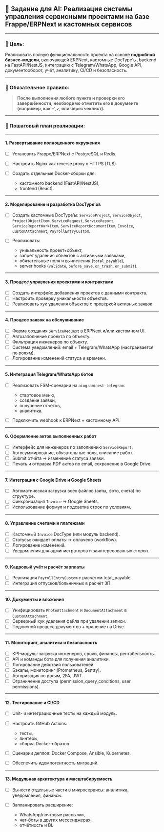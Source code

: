 
## 🧠 Задание для AI: Реализация системы управления сервисными проектами на базе Frappe/ERPNext и кастомных сервисов

---

### 🎯 Цель:

Реализовать полную функциональность проекта на основе **подробной бизнес‑модели**, включающей ERPNext, кастомные DocType'ы, backend на FastAPI/NestJS, интеграцию с Telegram/WhatsApp, Google API, документооборот, учёт, аналитику, CI/CD и безопасность.

---

### 📝 Обязательное правило:

> **После выполнения любого пункта и проверки его завершённости, необходимо отметить его в документе (например, как `✅`, `✔`, или через чеклист).**

---

### 📐 Пошаговый план реализации:

---

#### 1. **Развертывание полноценного окружения**

* [ ] Установить Frappe/ERPNext с PostgreSQL и Redis.
* [ ] Настроить Nginx как reverse proxy с HTTPS (TLS).
* [ ] Создать отдельные Docker-сборки для:

  * кастомного backend (FastAPI/NestJS),
  * frontend (React).

---

#### 2. **Моделирование и разработка DocType’ов**

* [ ] Создать кастомные DocType’ы:
  `ServiceProject`, `ServiceObject`, `ProjectObjectItem`, `ServiceRequest`, `ServiceReport`, `ServiceReportWorkItem`, `ServiceReportDocumentItem`, `Invoice`, `CustomAttachment`, `PayrollEntryCustom`.
* [ ] Реализовать:

  * уникальность проект+объект,
  * запрет удаления объектов с активными заявками,
  * обязательные поля и вычисления (`total_payable`),
  * server hooks (`validate`, `before_save`, `on_trash`, `on_submit`).

---

#### 3. **Процесс управления проектами и контрактами**

* [ ] Создать интерфейс добавления проектов с данными контракта.
* [ ] Настроить проверку уникальности объектов.
* [ ] Реализовать хук удаления объектов с проверкой активных заявок.

---

#### 4. **Процесс заявок на обслуживание**

* [ ] Форма создания `ServiceRequest` в ERPNext и/или кастомном UI.
* [ ] Автозаполнение проекта по объекту.
* [ ] Фильтрация инженеров по объекту.
* [ ] Система уведомлений: email + Telegram/WhatsApp (настраивается по ролям).
* [ ] Логирование изменений статуса и времени.

---

#### 5. **Интеграция Telegram/WhatsApp ботов**

* [ ] Реализовать FSM-сценарии на `aiogram`/`nest-telegram`:

  * стартовое меню,
  * создание заявки,
  * получение отчётов,
  * аналитика.
* [ ] Подключить webhook к ERPNext + кастомному API.

---

#### 6. **Оформление актов выполненных работ**

* [ ] Интерфейс для инженеров по заполнению `ServiceReport`.
* [ ] Автосуммирование, обязательные поля, описание работ.
* [ ] Submit отчёта → изменение статуса заявки.
* [ ] Печать и отправка PDF актов по email, сохранение в Google Drive.

---

#### 7. **Интеграция с Google Drive и Google Sheets**

* [ ] Автоматическая загрузка всех файлов (акты, фото, счета) по структуре.
* [ ] Синхронизация `Invoice` → Google Sheets.
* [ ] Использование формул и подсветка строк по условиям.

---

#### 8. **Управление счетами и платежами**

* [ ] Кастомный `Invoice` DocType (или модуль backend).
* [ ] Статусы: ожидает оплаты → оплачено (workflow).
* [ ] Логирование изменений.
* [ ] Уведомления для администраторов и заинтересованных сторон.

---

#### 9. **Кадровый учёт и расчёт зарплаты**

* [ ] Реализация `PayrollEntryCustom` с расчётом total\_payable.
* [ ] Интеграция отпусков/больничных в расчёт ЗП.

---

#### 10. **Документы и вложения**

* [ ] Унифицировать `PhotoAttachment` и `DocumentAttachment` в `CustomAttachment`.
* [ ] Серверный хук удаления файла при удалении записи.
* [ ] Подписной процесс документов + хранение на Drive.

---

#### 11. **Мониторинг, аналитика и безопасность**

* [ ] KPI-модуль: загрузка инженеров, сроки, финансы, рентабельность.
* [ ] API и команды бота для получения аналитики.
* [ ] Логирование действий пользователей.
* [ ] Бэкапы, мониторинг (Prometheus, Sentry).
* [ ] Авторизация по ролям, 2FA, JWT.
* [ ] Ограничение доступа (permission\_query\_conditions, user permissions).

---

#### 12. **Тестирование и CI/CD**

* [ ] Unit- и интеграционные тесты на каждый модуль.
* [ ] Настроить GitHub Actions:

  * тесты,
  * линтеры,
  * сборка Docker-образов.
* [ ] Сценарии деплоя: Docker Compose, Ansible, Kubernetes.
* [ ] Обеспечить идемпотентность миграций.

---

#### 13. **Модульная архитектура и масштабируемость**

* [ ] Вынести отдельные части в микросервисы: аналитика, уведомления, финансы.
* [ ] Запланировать расширение:

  * WhatsApp/почтовые рассылки,
  * чат-боты в других мессенджерах,
  * отчётность и BI.

